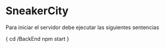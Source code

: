 # SneakerCity

Para iniciar el servidor debe ejecutar las siguientes sentencias

{
    cd /BackEnd
    npm start
}